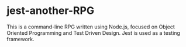 # jest-another-RPG
This is a command-line RPG written using Node.js, focused on Object Oriented Programming and Test Driven Design.  Jest is used as a testing framework.
